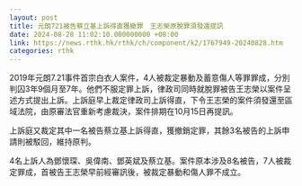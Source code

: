 ```yaml
---
layout: post
title: 元朗721被告蔡立基上訴得直獲撤罪　王志榮原脫罪須發還提訊
date: 2024-08-28 11:02:10.000000000 +08:00
link: https://news.rthk.hk/rthk/ch/component/k2/1767949-20240828.htm
categories: rthk
---
```


2019年元朗7.21事件首宗白衣人案件，4人被裁定暴動及蓄意傷人等罪罪成，分別判囚3年9個月至7年。他們不服定罪上訴，律政司同時就脫罪被告王志榮以案件呈述方式提出上訴。上訴庭早上裁定律政司上訴得直，下令王志榮的案件須發還至區域法院，由原審法官重新考慮裁決，案件排期在10月15日再提訊。

上訴庭又裁定其中一名被告蔡立基上訴得直，獲撤銷定罪，其餘3名被告的上訴申請則被駁回，維持原判。

4名上訴人為鄧懷琛、吳偉南、鄧英斌及蔡立基。案件原本涉及8名被告，7人被裁定罪成，首被告王志榮早前經審訊後，被裁定暴動和傷人罪不成立。
